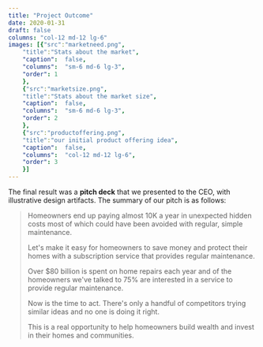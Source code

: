 ```yaml
---
title: "Project Outcome"
date: 2020-01-31
draft: false
columns: "col-12 md-12 lg-6"
images: [{"src":"marketneed.png",
    "title":"Stats about the market",
    "caption":  false,
    "columns":  "sm-6 md-6 lg-3",
    "order": 1
    },
    {"src":"marketsize.png",
    "title":"Stats about the market size",
    "caption":  false,
    "columns":  "sm-6 md-6 lg-3",
    "order": 2
    },
    {"src":"productoffering.png",
    "title":"our initial product offering idea",
    "caption":  false,
    "columns":  "col-12 md-12 lg-6",
    "order": 3
    }]
---
```

The final result was a **pitch deck** that we presented to the CEO, with illustrative design artifacts. The summary of our pitch is as follows:
> Homeowners end up paying almost 10K a year in unexpected hidden costs most of which could have been avoided with regular, simple maintenance.
> 
> Let's make it easy for homeowners to save money and protect their homes with a subscription service that provides regular maintenance.
> 
>Over $80 billion is spent on home repairs each year and of the homeowners we've talked to 75% are interested in a service to provide regular maintenance.
> 
>Now is the time to act. There's only a handful of competitors trying similar ideas and no one is doing it right.
> 
>This is a real opportunity to help homeowners build wealth and invest in their  homes and communities.